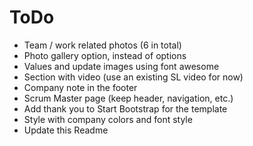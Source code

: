 # ToDo

* Team / work related photos (6 in total)
* Photo gallery option, instead of options
* Values and update images using font awesome
* Section with video (use an existing SL video for now)
* Company note in the footer
* Scrum Master page (keep header, navigation, etc.)
* Add thank you to Start Bootstrap for the template
* Style with company colors and font style
* Update this Readme
